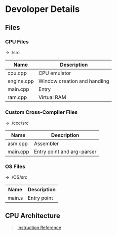# Devoloper Details

## Files

### CPU Files

-> ./src

| Name | Description |
|-|-|
| cpu.cpp | CPU emulator |
| engine.cpp | Window creation and handling |
| main.cpp | Entry |
| ram.cpp | Virtual RAM |

### Custom Cross-Compiler Files

-> ./ccc/src

| Name | Description |
|-|-|
| asm.cpp | Assembler |
| main.cpp | Entry point and arg-parser |

### OS Files

-> ./OS/src

| Name | Description |
|-|-|
| main.s | Entry point |

## CPU Architecture

> [Instruction Reference](./InstructionReference.md)
